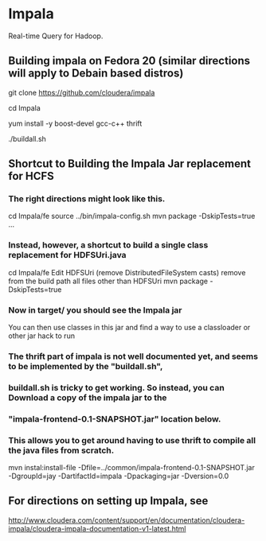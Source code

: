 Impala
======

Real-time Query for Hadoop.  


## Building impala on Fedora 20 (similar directions will apply to Debain based distros)

git clone https://github.com/cloudera/impala

cd Impala

yum install -y boost-devel gcc-c++ thrift

./buildall.sh

## Shortcut to Building the Impala Jar replacement for HCFS


### The right directions might look like this.
cd Impala/fe
source ../bin/impala-config.sh
mvn package -DskipTests=true
...

### Instead, however, a shortcut to build a single class replacement for HDFSUri.java
cd Impala/fe
Edit HDFSUri (remove DistributedFileSystem casts)
remove from the build path all files other than HDFSUri
mvn package -DskipTests=true

### Now in target/ you should see the Impala jar
You can then use classes in this jar and find a way to use a classloader 
or other jar hack to run 


### The thrift part of impala is not well documented yet, and seems to be implemented by the "buildall.sh",
### buildall.sh is tricky to get working.  So instead, you can Download a copy of the impala jar to the 
### "impala-frontend-0.1-SNAPSHOT.jar" location below.
### This allows you to get around having to use thrift to compile all the java files from scratch.
mvn instal:install-file -Dfile=../common/impala-frontend-0.1-SNAPSHOT.jar -DgroupId=jay -DartifactId=impala -Dpackaging=jar -Dversion=0.0

## For directions on setting up Impala, see

http://www.cloudera.com/content/support/en/documentation/cloudera-impala/cloudera-impala-documentation-v1-latest.html

